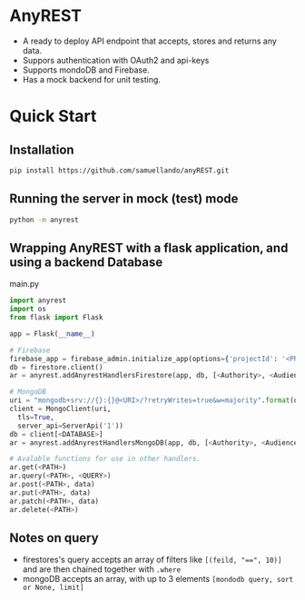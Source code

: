 # AnyREST 
- A ready to deploy API endpoint that accepts, stores and returns any data.
- Suppors authentication with OAuth2 and api-keys
- Supports mondoDB and Firebase.
- Has a mock backend for unit testing.

# Quick Start
## Installation
```bash
pip install https://github.com/samuellando/anyREST.git
```

## Running the server in mock (test) mode
```bash
python -m anyrest
```

## Wrapping AnyREST with a flask application, and using a backend Database
main.py
```python
import anyrest
import os
from flask import Flask

app = Flask(__name__)

# Firebase
firebase_app = firebase_admin.initialize_app(options={'projectId': '<PROJECT_ID>'})
db = firestore.client()
ar = anyrest.addAnyrestHandlersFirestore(app, db, [<Authority>, <Audience>, lock=True])

# MongoDB
uri = "mongodb+srv://{}:{}@<URI>/?retryWrites=true&w=majority".format(os.environ["MONGODB_USER"], os.environ["MONGODB_PASSWORD"])
client = MongoClient(uri,
  tls=True,
  server_api=ServerApi('1'))
db = client[<DATABASE>]
ar = anyrest.addAnyrestHandlersMongoDB(app, db, [<Authority>, <Audience>, lock=True])

# Avalable functions for use in other handlers.
ar.get(<PATH>)
ar.query(<PATH>, <QUERY>)
ar.post(<PATH>, data)
ar.put(<PATH>, data)
ar.patch(<PATH>, data)
ar.delete(<PATH>)
```

## Notes on query
- firestores's query accepts an array of filters like `[(feild, "==", 10)]` and are then chained together with `.where`
- mongoDB accepts an array, with up to 3 elements `[mondodb query, sort or None, limit]`
